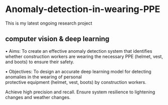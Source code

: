 # Anomaly-detection-in-wearing-PPE
This is my latest ongoing research project
## computer vision & deep learning

•	Aims: To create an effective anomaly detection system that identifies whether construction workers are wearing the necessary PPE (helmet, vest, and boots) to ensure their safety. 
 
•	Objectives: 
	To design an accurate deep learning model for detecting anomalies in the wearing of personal         
  protective equipment (helmet, vest, boots) by construction workers.
  
  Achieve high precision and recall. 
  Ensure system resilience to lightening changes and weather changes. 
